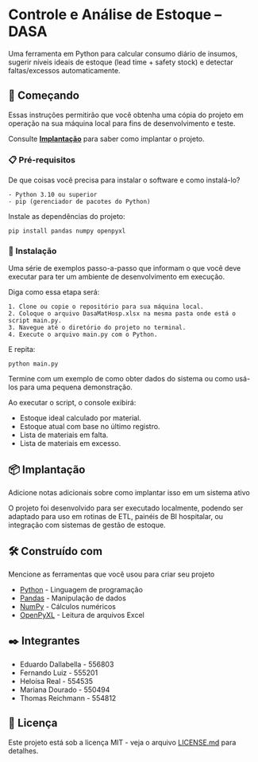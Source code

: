
# Controle e Análise de Estoque – DASA 

Uma ferramenta em Python para calcular consumo diário de insumos, sugerir níveis ideais de estoque (lead time + safety stock) e detectar faltas/excessos automaticamente. 

## 🚀 Começando

Essas instruções permitirão que você obtenha uma cópia do projeto em operação na sua máquina local para fins de desenvolvimento e teste.

Consulte **[Implantação](#-implantação)** para saber como implantar o projeto.

### 📋 Pré-requisitos

De que coisas você precisa para instalar o software e como instalá-lo?

```
- Python 3.10 ou superior
- pip (gerenciador de pacotes do Python)
```

Instale as dependências do projeto:

```
pip install pandas numpy openpyxl
```

### 🔧 Instalação

Uma série de exemplos passo-a-passo que informam o que você deve executar para ter um ambiente de desenvolvimento em execução.

Diga como essa etapa será:

```
1. Clone ou copie o repositório para sua máquina local.
2. Coloque o arquivo DasaMatHosp.xlsx na mesma pasta onde está o script main.py.
3. Navegue até o diretório do projeto no terminal.
4. Execute o arquivo main.py com o Python.
```

E repita:

```
python main.py
```

Termine com um exemplo de como obter dados do sistema ou como usá-los para uma pequena demonstração.

Ao executar o script, o console exibirá:

- Estoque ideal calculado por material.
- Estoque atual com base no último registro.
- Lista de materiais em falta.
- Lista de materiais em excesso.

## 📦 Implantação

Adicione notas adicionais sobre como implantar isso em um sistema ativo

O projeto foi desenvolvido para ser executado localmente, podendo ser adaptado para uso em rotinas de ETL, painéis de BI hospitalar, ou integração com sistemas de gestão de estoque.

## 🛠️ Construído com

Mencione as ferramentas que você usou para criar seu projeto

* [Python](https://www.python.org/) - Linguagem de programação
* [Pandas](https://pandas.pydata.org/) - Manipulação de dados
* [NumPy](https://numpy.org/) - Cálculos numéricos
* [OpenPyXL](https://openpyxl.readthedocs.io/) - Leitura de arquivos Excel

## ✒️ Integrantes

*  Eduardo Dallabella - 556803
*  Fernando Luiz - 555201
*  Heloísa Real - 554535
*  Mariana Dourado - 550494
*  Thomas Reichmann - 554812

## 📄 Licença

Este projeto está sob a licença MIT - veja o arquivo [LICENSE.md](https://github.com/usuario/projeto/licenca) para detalhes.


